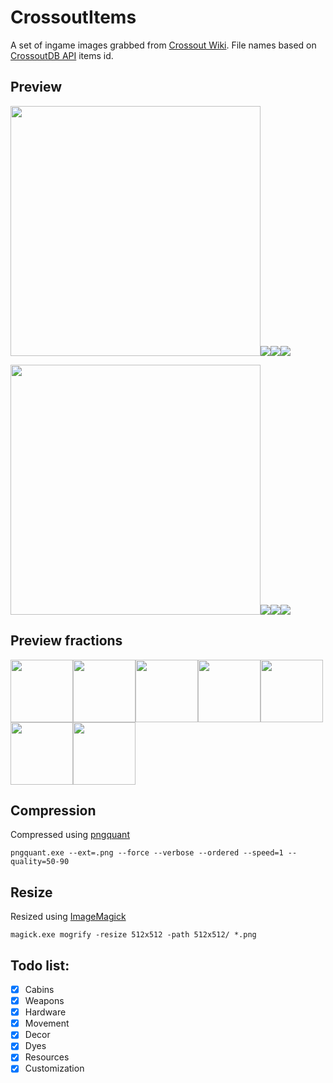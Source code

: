 # CrossoutItems
A set of ingame images grabbed from [Crossout Wiki](http://ru.crossout.wikia.com). File names based on [CrossoutDB API](https://github.com/Zicore/CrossoutMarket#crossoutdb-api) items id.

## Preview
<img src="https://raw.githubusercontent.com/glmn/CrossoutItems/master/512x512/497.png" width="400">![](https://raw.githubusercontent.com/glmn/CrossoutItems/master/256x256/497.png)![](https://raw.githubusercontent.com/glmn/CrossoutItems/master/128x128/497.png)![](https://raw.githubusercontent.com/glmn/CrossoutItems/master/64x64/497.png)

<img src="https://raw.githubusercontent.com/glmn/CrossoutItems/master/512x512/162.png" width="400">![](https://raw.githubusercontent.com/glmn/CrossoutItems/master/256x256/162.png)![](https://raw.githubusercontent.com/glmn/CrossoutItems/master/128x128/162.png)![](https://raw.githubusercontent.com/glmn/CrossoutItems/master/64x64/162.png)

## Preview fractions
<img src="https://raw.githubusercontent.com/glmn/CrossoutItems/master/icons/fractions/engineers.png" width="100"><img src="https://raw.githubusercontent.com/glmn/CrossoutItems/master/icons/fractions/lunatics.png" width="100"><img src="https://raw.githubusercontent.com/glmn/CrossoutItems/master/icons/fractions/nomads.png" width="100"><img src="https://raw.githubusercontent.com/glmn/CrossoutItems/master/icons/fractions/scavangers.png" width="100"><img src="https://raw.githubusercontent.com/glmn/CrossoutItems/master/icons/fractions/steppenwolfs.png" width="100"><img src="https://raw.githubusercontent.com/glmn/CrossoutItems/master/icons/fractions/dawns_children.png" width="100"><img src="https://raw.githubusercontent.com/glmn/CrossoutItems/master/icons/fractions/firtestarters.png" width="100">

## Compression
Compressed using [pngquant](https://pngquant.org/)

```pngquant.exe --ext=.png --force --verbose --ordered --speed=1 --quality=50-90```

## Resize
Resized using [ImageMagick](https://www.imagemagick.org/script/download.php)

```magick.exe mogrify -resize 512x512 -path 512x512/ *.png```


## Todo list:
 - [x] Cabins
 - [x] Weapons
 - [x] Hardware
 - [x] Movement
 - [x] Decor
 - [x] Dyes
 - [x] Resources
 - [x] Customization